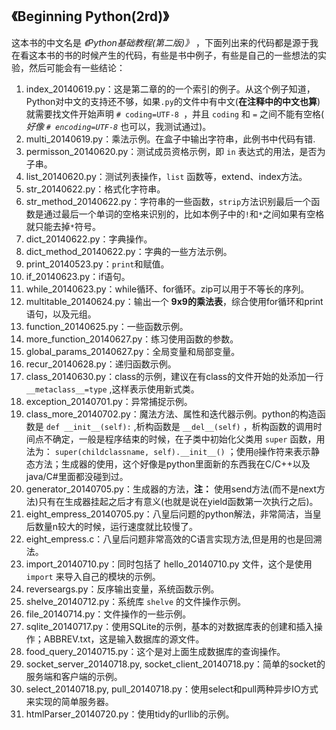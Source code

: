 ## 《Beginning Python(2rd)》 ##

这本书的中文名是 *《Python基础教程(第二版)》* ，下面列出来的代码都是源于我在看这本书的书的时候产生的代码，有些是书中例子，有些是自己的一些想法的实验，然后可能会有一些结论：

1. index_20140619.py：这是第二章的的一个索引的例子。从这个例子知道，Python对中文的支持还不够，如果`.py`的文件中有中文(**在注释中的中文也算**)就需要找文件开始声明 `# coding=UTF-8 `，并且 `coding` 和 `=` 之间不能有空格( *好像 `# encoding=UTF-8`* 也可以，我测试通过)。
2. multi_20140619.py：乘法示例。在盒子中输出字符串，此例书中代码有错.
3. permisson_20140620.py：测试成员资格示例，即 `in` 表达式的用法，是否为子串。
4. list_20140620.py：测试列表操作，`list` 函数等，extend、index方法。
5. str_20140622.py：格式化字符串。
6. str_method_20140622.py：字符串的一些函数，`strip`方法识别最后一个函数是通过最后一个单词的空格来识别的，比如本例子中的`!`和`*`之间如果有空格就只能去掉`*`符号。
7. dict_20140622.py：字典操作。
8. dict_method_20140622.py：字典的一些方法示例。
9. print_20140523.py：`print`和赋值。
10. if_20140623.py：if语句。
11. while_20140623.py：while循环、for循环。zip可以用于不等长的序列。
12. multitable_20140624.py：输出一个 **9x9的乘法表**，综合使用for循环和print语句，以及元组。
13. function_20140625.py：一些函数示例。
14. more_function_20140627.py：练习使用函数的参数。
15. global_params_20140627.py：全局变量和局部变量。
16. recur_20140628.py：递归函数示例。
17. class_20140630.py：class的示例，建议在有class的文件开始的处添加一行 `__metaclass__=type` ,这样表示使用新式类。
18. exception_20140701.py：异常捕捉示例。
19. class_more_20140702.py：魔法方法、属性和迭代器示例。python的构造函数是 `def __init__(self):` ,析构函数是 `__del__(self)` ，析构函数的调用时间点不确定，一般是程序结束的时候，在子类中初始化父类用 `super` 函数，用法为： `super(childclassname, self).__init__()` ；使用`@`操作符来表示静态方法；生成器的使用，这个好像是python里面新的东西我在C/C++以及java/C#里面都没碰到过。
20. generator_20140705.py：生成器的方法，**注：** 使用send方法(而不是next方法)只有在生成器挂起之后才有意义(也就是说在yield函数第一次执行之后)。
21. eight_empress_20140705.py：八皇后问题的python解法，非常简洁，当皇后数量n较大的时候，运行速度就比较慢了。
22. eight_empress.c：八皇后问题非常高效的C语言实现方法,但是用的也是回溯法。
23. import_20140710.py：同时包括了 hello_20140710.py 文件，这个是使用 `import` 来导入自己的模块的示例。
24. reverseargs.py：反序输出变量，系统函数示例。
25. shelve_20140712.py：系统库 `shelve` 的文件操作示例。
26. file_20140714.py：文件操作的一些示例。
27. sqlite_20140717.py：使用SQLite的示例，基本的对数据库表的创建和插入操作；ABBREV.txt，这是输入数据库的源文件。
28. food_query_20140715.py：这个是对上面生成数据库的查询操作。
29. socket_server_20140718.py, socket_client_20140718.py：简单的socket的服务端和客户端的示例。
30. select_20140718.py, pull_20140718.py：使用select和pull两种异步IO方式来实现的简单服务器。
31. htmlParser_20140720.py：使用tidy的urllib的示例。
